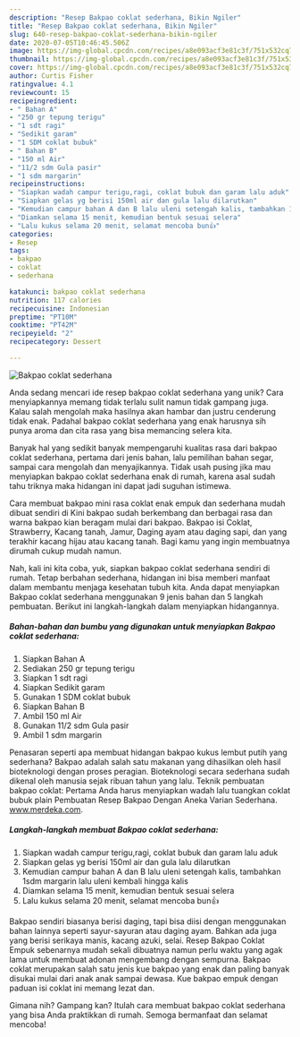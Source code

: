 ```yaml
---
description: "Resep Bakpao coklat sederhana, Bikin Ngiler"
title: "Resep Bakpao coklat sederhana, Bikin Ngiler"
slug: 640-resep-bakpao-coklat-sederhana-bikin-ngiler
date: 2020-07-05T10:46:45.506Z
image: https://img-global.cpcdn.com/recipes/a8e093acf3e81c3f/751x532cq70/bakpao-coklat-sederhana-foto-resep-utama.jpg
thumbnail: https://img-global.cpcdn.com/recipes/a8e093acf3e81c3f/751x532cq70/bakpao-coklat-sederhana-foto-resep-utama.jpg
cover: https://img-global.cpcdn.com/recipes/a8e093acf3e81c3f/751x532cq70/bakpao-coklat-sederhana-foto-resep-utama.jpg
author: Curtis Fisher
ratingvalue: 4.1
reviewcount: 15
recipeingredient:
- " Bahan A"
- "250 gr tepung terigu"
- "1 sdt ragi"
- "Sedikit garam"
- "1 SDM coklat bubuk"
- " Bahan B"
- "150 ml Air"
- "11/2 sdm Gula pasir"
- "1 sdm margarin"
recipeinstructions:
- "Siapkan wadah campur terigu,ragi, coklat bubuk dan garam lalu aduk"
- "Siapkan gelas yg berisi 150ml air dan gula lalu dilarutkan"
- "Kemudian campur bahan A dan B lalu uleni setengah kalis, tambahkan 1sdm margarin lalu uleni kembali hingga kalis"
- "Diamkan selama 15 menit, kemudian bentuk sesuai selera"
- "Lalu kukus selama 20 menit, selamat mencoba bun👍"
categories:
- Resep
tags:
- bakpao
- coklat
- sederhana

katakunci: bakpao coklat sederhana 
nutrition: 117 calories
recipecuisine: Indonesian
preptime: "PT10M"
cooktime: "PT42M"
recipeyield: "2"
recipecategory: Dessert

---
```



![Bakpao coklat sederhana](https://img-global.cpcdn.com/recipes/a8e093acf3e81c3f/751x532cq70/bakpao-coklat-sederhana-foto-resep-utama.jpg)

Anda sedang mencari ide resep bakpao coklat sederhana yang unik? Cara menyiapkannya memang tidak terlalu sulit namun tidak gampang juga. Kalau salah mengolah maka hasilnya akan hambar dan justru cenderung tidak enak. Padahal bakpao coklat sederhana yang enak harusnya sih punya aroma dan cita rasa yang bisa memancing selera kita.

Banyak hal yang sedikit banyak mempengaruhi kualitas rasa dari bakpao coklat sederhana, pertama dari jenis bahan, lalu pemilihan bahan segar, sampai cara mengolah dan menyajikannya. Tidak usah pusing jika mau menyiapkan bakpao coklat sederhana enak di rumah, karena asal sudah tahu triknya maka hidangan ini dapat jadi suguhan istimewa.

Cara membuat bakpao mini rasa coklat enak empuk dan sederhana mudah dibuat sendiri di Kini bakpao sudah berkembang dan berbagai rasa dan warna bakpao kian beragam mulai dari bakpao. Bakpao isi Coklat, Strawberry, Kacang tanah, Jamur, Daging ayam atau daging sapi, dan yang terakhir kacang hijau atau kacang tanah. Bagi kamu yang ingin membuatnya dirumah cukup mudah namun.


Nah, kali ini kita coba, yuk, siapkan bakpao coklat sederhana sendiri di rumah. Tetap berbahan sederhana, hidangan ini bisa memberi manfaat dalam membantu menjaga kesehatan tubuh kita. Anda dapat menyiapkan Bakpao coklat sederhana menggunakan 9 jenis bahan dan 5 langkah pembuatan. Berikut ini langkah-langkah dalam menyiapkan hidangannya.

<!--inarticleads1-->

##### Bahan-bahan dan bumbu yang digunakan untuk menyiapkan Bakpao coklat sederhana:

1. Siapkan  Bahan A
1. Sediakan 250 gr tepung terigu
1. Siapkan 1 sdt ragi
1. Siapkan Sedikit garam
1. Gunakan 1 SDM coklat bubuk
1. Siapkan  Bahan B
1. Ambil 150 ml Air
1. Gunakan 11/2 sdm Gula pasir
1. Ambil 1 sdm margarin


Penasaran seperti apa membuat hidangan bakpao kukus lembut putih yang sederhana? Bakpao adalah salah satu makanan yang dihasilkan oleh hasil bioteknologi dengan proses peragian. Bioteknologi secara sederhana sudah dikenal oleh manusia sejak ribuan tahun yang lalu. Teknik pembuatan bakpao coklat: Pertama Anda harus menyiapkan wadah lalu tuangkan coklat bubuk plain Pembuatan Resep Bakpao Dengan Aneka Varian Sederhana. www.merdeka.com. 

<!--inarticleads2-->

##### Langkah-langkah membuat Bakpao coklat sederhana:

1. Siapkan wadah campur terigu,ragi, coklat bubuk dan garam lalu aduk
1. Siapkan gelas yg berisi 150ml air dan gula lalu dilarutkan
1. Kemudian campur bahan A dan B lalu uleni setengah kalis, tambahkan 1sdm margarin lalu uleni kembali hingga kalis
1. Diamkan selama 15 menit, kemudian bentuk sesuai selera
1. Lalu kukus selama 20 menit, selamat mencoba bun👍


Bakpao sendiri biasanya berisi daging, tapi bisa diisi dengan menggunakan bahan lainnya seperti sayur-sayuran atau daging ayam. Bahkan ada juga yang berisi serikaya manis, kacang azuki, selai. Resep Bakpao Coklat Empuk sebenarnya mudah sekali dibuatnya namun perlu waktu yang agak lama untuk membuat adonan mengembang dengan sempurna. Bakpao coklat merupakan salah satu jenis kue bakpao yang enak dan paling banyak disukai mulai dari anak anak sampai dewasa. Kue bakpao empuk dengan paduan isi coklat ini memang lezat dan. 

Gimana nih? Gampang kan? Itulah cara membuat bakpao coklat sederhana yang bisa Anda praktikkan di rumah. Semoga bermanfaat dan selamat mencoba!
